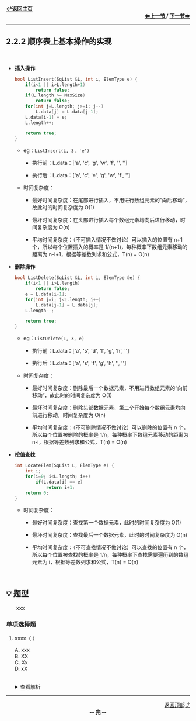 <a name="top"></a>
<div align="left">
    <a href="/README.md"><b>↩返回主页</b></a>
</div>
<div align="right">
    <b>
    <a href="2.2.1%20顺序表的定义.md">⬅上一节 </a>
    /
    <a href="../2.3%20线性表的链式表示/2.3.1%20单链表的定义.md"> 下一节➡</a>
    </b>
</div>
<hr>

## 2.2.2 顺序表上基本操作的实现

<br>

+ **插入操作**

    ```cpp
    bool ListInsert(SqList &L, int i, ElemType e) {
        if(i<1 || i>L.length+1)
            return false;
        if(L.length >= MaxSize)
            return false;
        for(int j=L.length; j>=i; j--)
            L.data[j] = L.data[j-1];
        L.data[i-1] = e;
        L.length++;

        return true;
    }
    ```

    + eg：`ListInsert(L, 3, 'e')`

        + 执行前：L.data：\['a', 'c', 'g', 'w', 'f', '', ''\]

        + 执行后：L.data：\['a', 'c', 'e', 'g', 'w', 'f', ''\]

    + 时间复杂度：

        + 最好时间复杂度：在尾部进行插入，不用进行数组元素的“向后移动”，故此时的时间复杂度为 O(1)

        + 最坏时间复杂度：在头部进行插入每个数组元素均向后进行移动，时间复杂度为 O(n)

        + 平均时间复杂度：（不可插入情况不做讨论）可以插入的位置有 n+1 个，所以每个位置插入的概率是 1/(n+1)，每种概率下数组元素移动的距离为 n-i+1，根据等差数列求和公式，T(n) = O(n)

+ **删除操作**

    ```cpp
    bool ListDelete(SqList &L, int i, ElemType &e) {
        if(i<1 || i>L.length)
            return false;
        e = L.data[i-1];
        for(int j=i; j<L.length; j++)
            L.data[j-1] = L.data[j];
        L.length--;

        return true;
    }
    ```

    + eg：`ListDelete(L, 3, e)`

        + 执行前：L.data：\['a', 's', 'd', 'f', 'g', 'h', ''\]

        + 执行后：L.data：\['a', 's', 'f', 'g', 'h', '', ''\]

    + 时间复杂度：

        + 最好时间复杂度：删除最后一个数据元素，不用进行数组元素的“向前移动”，故此时的时间复杂度为 O(1)

        + 最坏时间复杂度：删除头部数据元素，第二个开始每个数组元素均向前进行移动，时间复杂度为 O(n)

        + 平均时间复杂度：（不可删除情况不做讨论）可以删除的位置有 n 个，所以每个位置被删除的概率是 1/n，每种概率下数组元素移动的距离为 n-i，根据等差数列求和公式，T(n) = O(n)

+ **按值查找**

    ```cpp
    int LocateElem(SqList L, ElemType e) {
        int i;
        for(i=0; i<L.length; i++)
            if(L.data[i] == e)
                return i+1;
        return 0;
    }
    ```

    + 时间复杂度：

        + 最好时间复杂度：查找第一个数据元素，此时的时间复杂度为 O(1)

        + 最坏时间复杂度：查找最后一个数据元素，此时的时间复杂度为 O(n)

        + 平均时间复杂度：（不可查找情况不做讨论）可以查找的位置有 n 个，所以每个位置被查找的概率是 1/n，每种概率下查找需要遍历到的数组元素为 i，根据等差数列求和公式，T(n) = O(n)

<br>

## 💡 题型

&emsp;&emsp;xxx

### 单项选择题

1. xxxx（ ）

    A. xxx<br>
    B. XX<br>
    C. Xx<br>
    D. xX<br><br>
    <details>
    <summary>查看解析</summary>
    <p>答案：x</p>
    </details>

<hr>

<div align="right">
    <a href="#top">返回顶部⤴</a>
</div>

<div align="center">
    <b>-- 完 --</b>
</div>